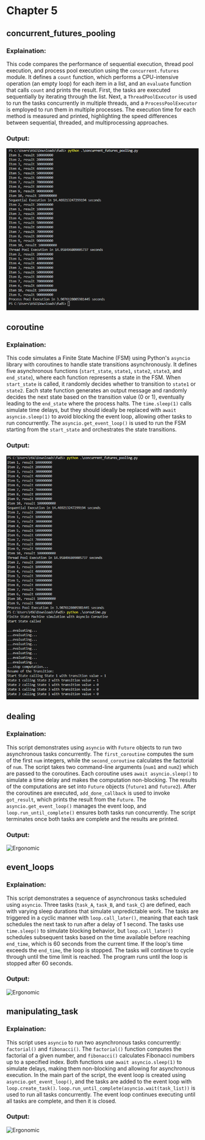 # Chapter 5

## concurrent_futures_pooling

### Explaination:
This code compares the performance of sequential execution, thread pool execution, and process pool execution using the `concurrent.futures` module. It defines a `count` function, which performs a CPU-intensive operation (an empty loop) for each item in a list, and an `evaluate` function that calls `count` and prints the result. First, the tasks are executed sequentially by iterating through the list. Next, a `ThreadPoolExecutor` is used to run the tasks concurrently in multiple threads, and a `ProcessPoolExecutor` is employed to run them in multiple processes. The execution time for each method is measured and printed, highlighting the speed differences between sequential, threaded, and multiprocessing approaches.

### Output:
![Ergonomic](images/concurrent_futures_pooling.PNG "Ergonomic ")


## coroutine

### Explaination:
This code simulates a Finite State Machine (FSM) using Python's `asyncio` library with coroutines to handle state transitions asynchronously. It defines five asynchronous functions (`start_state`, `state1`, `state2`, `state3`, and `end_state`), where each function represents a state in the FSM. When `start_state` is called, it randomly decides whether to transition to `state1` or `state2`. Each state function generates an output message and randomly decides the next state based on the transition value (0 or 1), eventually leading to the `end_state` where the process halts. The `time.sleep(1)` calls simulate time delays, but they should ideally be replaced with `await asyncio.sleep(1)` to avoid blocking the event loop, allowing other tasks to run concurrently. The `asyncio.get_event_loop()` is used to run the FSM starting from the `start_state` and orchestrates the state transitions.

### Output:
![Ergonomic](images/coroutine.png "Ergonomic ")

## dealing

### Explaination:
This script demonstrates using `asyncio` with `Future` objects to run two asynchronous tasks concurrently. The `first_coroutine` computes the sum of the first `num` integers, while the `second_coroutine` calculates the factorial of `num`. The script takes two command-line arguments (`num1` and `num2`) which are passed to the coroutines. Each coroutine uses `await asyncio.sleep()` to simulate a time delay and makes the computation non-blocking. The results of the computations are set into `Future` objects (`future1` and `future2`). After the coroutines are executed, `add_done_callback` is used to invoke `got_result`, which prints the result from the `Future`. The `asyncio.get_event_loop()` manages the event loop, and `loop.run_until_complete()` ensures both tasks run concurrently. The script terminates once both tasks are complete and the results are printed.

### Output:
![Ergonomic](images/chair.png "Ergonomic ")


## event_loops

### Explaination:
This script demonstrates a sequence of asynchronous tasks scheduled using `asyncio`. Three tasks (`task_A`, `task_B`, and `task_C`) are defined, each with varying sleep durations that simulate unpredictable work. The tasks are triggered in a cyclic manner with `loop.call_later()`, meaning that each task schedules the next task to run after a delay of 1 second. The tasks use `time.sleep()` to simulate blocking behavior, but `loop.call_later()` schedules subsequent tasks based on the time available before reaching `end_time`, which is 60 seconds from the current time. If the loop's time exceeds the `end_time`, the loop is stopped. The tasks will continue to cycle through until the time limit is reached. The program runs until the loop is stopped after 60 seconds.

### Output:
![Ergonomic](images/chair.png "Ergonomic ")


## manipulating_task

### Explaination:
This script uses `asyncio` to run two asynchronous tasks concurrently: `factorial()` and `fibonacci()`. The `factorial()` function computes the factorial of a given number, and `fibonacci()` calculates Fibonacci numbers up to a specified index. Both functions use `await asyncio.sleep(1)` to simulate delays, making them non-blocking and allowing for asynchronous execution. In the main part of the script, the event loop is created using `asyncio.get_event_loop()`, and the tasks are added to the event loop with `loop.create_task()`. `loop.run_until_complete(asyncio.wait(task_list))` is used to run all tasks concurrently. The event loop continues executing until all tasks are complete, and then it is closed.

### Output:
![Ergonomic](images/chair.png "Ergonomic ")
